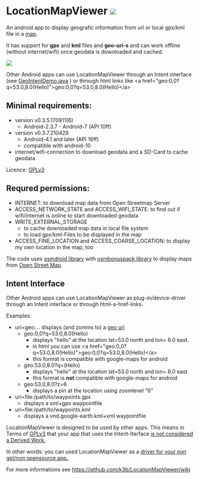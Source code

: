 # LocationMapViewer ![](https://github.com/k3b/LocationMapViewer/blob/master/LocationMapViewer/src/main/res/drawable/ic_launcher.png)

An android app to display geografic information from url or local gpx/kml file in a [map](map). 

It has support for **gpx** and **kml** files and **geo-uri-s**
and can work offline (without internet/wifi)
once geodata is downloaded and cached.

![](https://github.com/k3b/LocationMapViewer/blob/master/fastlane/metadata/android/en-US/images/phoneScreenshots/1-LocationMapViewer.png)

Other Android apps can use LocationMapViewer through an Intent interface
(see [GeoIntentDemo.java](https://github.com/k3b/LocationMapViewer/blob/master/geoIntentDemo/src/main/java/de/k3b/android/locationMapViewer/demo/GeoIntentDemoActivity.java) )
or through html links like &lt;a href=&quot;geo:0,0?q=53.0,8.0(Hello)&quot;&gt;geo:0,0?q=53.0,8.0(Hello)&lt;/a&gt;<br/>

## Minimal requirements: 

* version v0.3.5.170911(6) 
  * Android-2.3.7 - Android-7 (API 10ff)   
* version v0.3.7.210429 
  * Android-4.1 and later (API 16ff) 
  * compatible with android-10
* internet/wifi-connection to download geodata and a SD-Card to cache geodata<br/>

Licence: [GPLv3](http://www.gnu.org/licenses/gpl-3.0)<br/>

## Requred permissions:

* INTERNET: to download map data from Open Streetmap Server
* ACCESS_NETWORK_STATE and ACCESS_WIFI_STATE: to find out if wifi/internet is online to start downloaded geodata 
* WRITE_EXTERNAL_STORAGE
    * to cache downloaded map data in local file system
    * to load gpx/kml-Files to be displayed in the map
* ACCESS_FINE_LOCATION and ACCESS_COARSE_LOCATION: to display my own location in the map, too

The code uses [osmdroid library](https://github.com/osmdroid/osmdroid)
with [osmbonuspack library](http://code.google.com/p/osmbonuspack/)
to display maps from [Open Street Map](http://www.openstreetmap.org).

## Intent Interface

Other Android apps can use LocationMapViewer as plug-in/device-driver through an Intent interface
or through html-a-href-links.

Examples:

* uri=geo:...  displays (and zomms to) a [geo uri](http://tools.ietf.org/html/draft-mayrhofer-geo-uri-00)
    * geo:0,0?q=53.0,8.0(Hello)
        * displays "hello" at the location lat=53.0 north and lon= 8.0 east.
        * in html you can use &lt;a href=&quot;geo:0,0?q=53.0,8.0(Hello)&quot;&gt;geo:0,0?q=53.0,8.0(Hello)&lt;/a&gt;
        * this format is compatible with google-maps for android
    * geo:53.0,8.0?q=(Hello)
        * displays "hello" at the location lat=53.0 north and lon= 8.0 east
        * this format is **not** compatible with google-maps for android
    * geo:53.0,8.0?z=6
        * displays a pin at the location using zoomlevel "6"
* uri=file:/path/to/waypoints.gpx
    * displays a xml+gpx waypointfile
* uri=file:/path/to/waypoints.kml
    * displays a vnd.google-earth.kml+xml waypointfile

LocationMapViewer is designed to be used by other apps. This means in Terms of [GPLv3](http://www.gnu.org/licenses/gpl-3.0) that your app
that uses the Intent-Iterface [is not considered a Derived Work.](https://en.wikipedia.org/wiki/GPL_v3#Point_of_view:_linking_is_irrelevant)

In other words: you can used LocationMapViewer as a [driver for your non gpl/non opensource app.](http://www.rosenlaw.com/lj19.htm).

For more informations see https://github.com/k3b/LocationMapViewer/wiki
